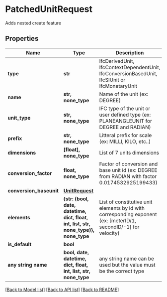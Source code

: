 # PatchedUnitRequest

Adds nested create feature

## Properties
Name | Type | Description | Notes
------------ | ------------- | ------------- | -------------
**type** | **str** | IfcDerivedUnit, IfcContextDependentUnit, IfcConversionBasedUnit, IfcSIUnit or IfcMonetaryUnit | [optional] 
**name** | **str, none_type** | Name of the unit (ex: DEGREE) | [optional] 
**unit_type** | **str, none_type** | IFC type of the unit or user defined type (ex: PLANEANGLEUNIT for DEGREE and RADIAN) | [optional] 
**prefix** | **str, none_type** | Litteral prefix for scale (ex: MILLI, KILO, etc..) | [optional] 
**dimensions** | **[float], none_type** | List of 7 units dimensions | [optional] 
**conversion_factor** | **float, none_type** | Factor of conversion and base unit id (ex: DEGREE from RADIAN with factor 0.0174532925199433) | [optional] 
**conversion_baseunit** | [**UnitRequest**](UnitRequest.md) |  | [optional] 
**elements** | **{str: (bool, date, datetime, dict, float, int, list, str, none_type)}, none_type** | List of constitutive unit elements by id with corresponding exponent (ex: [meterID/1, secondID/-1] for velocity) | [optional] 
**is_default** | **bool** |  | [optional] 
**any string name** | **bool, date, datetime, dict, float, int, list, str, none_type** | any string name can be used but the value must be the correct type | [optional]

[[Back to Model list]](../README.md#documentation-for-models) [[Back to API list]](../README.md#documentation-for-api-endpoints) [[Back to README]](../README.md)


